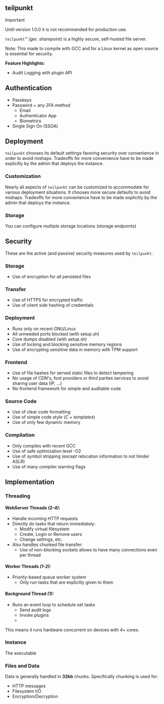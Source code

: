 ## teilpunkt

> [!IMPORTANT]
> Until version 1.0.0 it is not recommended for production use.


`teilpunkt`™ _(ger. sharepoint)_ is a highly secure, self-hosted file server.

Note: This made to compile with GCC and for a Linux kernel as open source is essential for security.

**Feature Highlights:**

- Audit Logging with plugin API

## Authentication

- Passkeys
- Password + any 2FA method
    - Email
    - Authenticator App
    - Biometrics
- Single Sign On (SSOA)

## Deployment

`teilpunkt` chooses its default settings favoring security over convenience in order to avoid mishaps. Tradeoffs for
more convenience have to be made explicitly by the admin that deploys the instance.

### Customization

Nearly all aspects of `teilpunkt` can be customized to accommodate for various deployment situations. It chooses more
secure defaults to avoid mishaps. Tradeoffs for more convenience have to be made explicitly by the admin that deploys
the instance.

### Storage

You can configure multiple storage locations (storage endpoints)

## Security

These are the active (and passive) security measures used by `teilpunkt`.

### Storage

- Use of encryption for all persisted files

### Transfer

- Use of HTTPS for encrypted traffic
- Use of client side hashing of credentials

### Deployment

- Runs only on recent GNU/Linux
- All unneeded ports blocked (with setup.sh)
- Core dumps disabled (with setup.sh)
- Use of locking and blocking sensitive memory regions
- Use of encrypting sensitive data in memory with TPM support

### Frontend

- Use of file hashes for served static files to detect tampering
- No usage of CDN's, font providers or third parties services to avoid sharing user data (IP, ...)
- No frontend framework for simple and auditable code

### Source Code

- Use of clear code formatting
- Use of simple code style (_C + templates_)
- Use of only few dynamic memory

### Compilation

- Only compiles with recent GCC
- Use of safe optimization level -O2
- Use of symbol stripping (except relocation information to not hinder ASLR)
- Use of many compiler warning flags

## Implementation

### Threading

#### WebServer Threads _(2-4)_:

- Handle incoming HTTP requests
- Directly do tasks that return immediately:
    - Modify virtual filesystem
    - Create, Login or Remove users
    - Change settings, etc.
- Also handles chunked file transfer:
    - Use of non-blocking sockets allows to have many connections even per thread

#### Worker Threads _(1-2):_

- Priority-based queue worker system
    - Only run tasks that are explicitly given to them

#### Background Thread _(1):_

- Runs an event loop to schedule set tasks
    - Send audit logs
    - Invoke plugins
    -

This means it runs hardware concurrent on devices with 4+ cores.

### Instance

The executable

### Files and Data

Data is generally handled in **32kb** chunks. Specifically chunking is used for:

- HTTP messages
- Filesystem I/O
- Encryption/Decryption